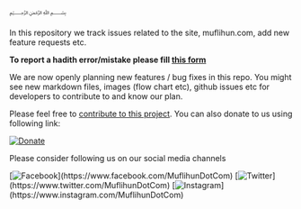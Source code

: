 ﷽

In this repository we track issues related to the site, muflihun.com, add new feature requests etc.

**To report a hadith error/mistake please fill [this form](https://docs.google.com/forms/d/e/1FAIpQLScCRtf_rpw0aL4gsEfsJCS95Mafhpj-n-I1twx6bxL5TgYJtA/viewform)**

We are now openly planning new features / bug fixes in this repo. You might see new markdown files, images (flow chart etc), github issues etc for developers to contribute to and know our plan.

Please feel free to [contribute to this project](https://muflihun.com/contribute). You can also donate to us using following link:

[![Donate](https://amrayn.github.io/donate.png?v2)](https://www.paypal.com/donate?hosted_button_id=C69YA5DJZ7RZ8)

Please consider following us on our social media channels

[![Facebook](https://cdn.muflihun.com/assets/images/fb.png?)](https://www.facebook.com/MuflihunDotCom)
[![Twitter](https://cdn.muflihun.com/assets/images/twitter.png?)](https://www.twitter.com/MuflihunDotCom)
[![Instagram](https://cdn.muflihun.com/assets/images/ig.png?)](https://www.instagram.com/MuflihunDotCom)

